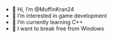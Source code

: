 - 👋 Hi, I’m @MuffinKran24
- 👀 I’m interested in game development
- 🌱 I’m currently learning C++
- 🚩 I want to break free from Windows
<!---
MuffinKran24/MuffinKran24 is a ✨ special ✨ repository because its `README.md` (this file) appears on your GitHub profile.
You can click the Preview link to take a look at your changes.
--->
